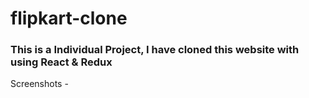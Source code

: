 # flipkart-clone

<h3>This is a Individual Project, I have cloned this website with using React & Redux </h3>
<p>Screenshots -</p>
<img src=""/>
